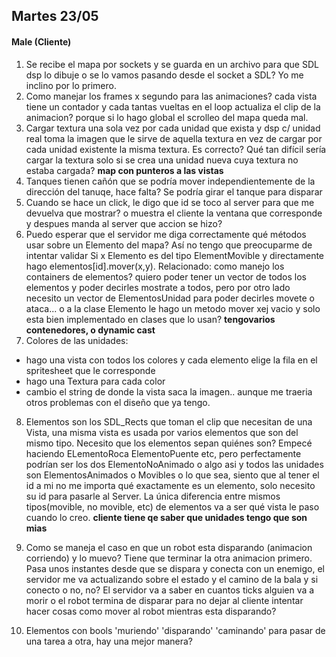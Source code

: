 ## Martes 23/05 ##
#### Male (Cliente) ####
1. Se recibe el mapa por sockets y se guarda en un archivo para que SDL dsp lo dibuje o se lo vamos pasando desde el socket a SDL? Yo me inclino por lo primero.
2. Como manejar los frames x segundo para las animaciones? cada vista tiene un contador y cada tantas vueltas en el loop actualiza el clip de la animacion? porque si lo hago global el scrolleo del mapa queda mal.
3. Cargar textura una sola vez por cada unidad que exista y dsp c/ unidad real toma la imagen que le sirve de aquella textura en vez de cargar por cada unidad existente la misma textura. Es correcto? Qué tan difícil sería cargar la textura solo si se crea una unidad nueva cuya textura no estaba cargada? __map con punteros a las vistas__
4. Tanques tienen cañón que se podría mover independientemente de la dirección del tanuqe, hace falta? Se podría girar el tanque para disparar
5. Cuando se hace un click, le digo que id se toco al server para que me devuelva que mostrar? o muestra el cliente la ventana que corresponde y despues manda al server que accion se hizo? 
6. Puedo esperar que el servidor me diga correctamente qué métodos usar sobre un Elemento del mapa? Así no tengo que preocuparme de intentar validar Si x Elemento es del tipo ElementMovible y directamente hago elementos[id].mover(x,y). Relacionado: como manejo los containers de elementos? quiero poder tener un vector de todos los elementos y poder decirles mostrate a todos, pero por otro lado necesito un vector de ElementosUnidad para poder decirles movete o ataca...  o a la clase Elemento le hago un metodo mover xej vacio y solo esta bien implementado en clases que lo usan? __tengovarios contenedores, o dynamic cast__
7. Colores de las unidades:
  * hago una vista con todos los colores y cada elemento elige la fila en el spritesheet que le corresponde
  * hago una Textura para cada color
  * cambio el string de donde la vista saca la imagen.. aunque me traeria otros problemas con el diseño que ya tengo.
  
8. Elementos son los SDL_Rects que toman el clip que necesitan de una Vista, una misma vista es usada por varios elementos que son del mismo tipo. Necesito que los elementos sepan quiénes son? Empecé haciendo ELementoRoca ElementoPuente etc, pero perfectamente podrían ser los dos ElementoNoAnimado o algo asi y todos las unidades son ElementosAnimados o Movibles o lo que sea, siento que al tener el id a mi no me importa qué exactamente es un elemento, solo necesito su id para pasarle al Server. La única diferencia entre mismos tipos(movible, no movible, etc) de elementos va a ser qué vista le paso cuando lo creo.
__cliente tiene qe saber que unidades tengo que son mias__

9. Como se maneja el caso en que un robot esta disparando (animacion corriendo) y lo muevo? Tiene que terminar la otra animacion primero. Pasa unos instantes desde que se dispara y conecta con un enemigo, el servidor me va actualizando sobre el estado y el camino de la bala y si conecto o no, no? El servidor va a saber en cuantos ticks alguien va a morir o el robot termina de disparar para no dejar al cliente intentar hacer cosas como mover al robot mientras esta disparando?
10. Elementos con bools 'muriendo' 'disparando' 'caminando' para pasar de una tarea a otra, hay una mejor manera?
